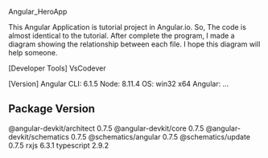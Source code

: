 Angular_HeroApp

This Angular Application is tutorial project in Angular.io.
So, The code is almost identical to the tutorial.
After complete the program, I made a diagram showing the relationship between each file.
I hope this diagram will help someone.

[Developer Tools] 
VsCodever

[Version]
Angular CLI: 6.1.5
Node: 8.11.4
OS: win32 x64
Angular:
...

Package                      Version
------------------------------------------------------
@angular-devkit/architect    0.7.5
@angular-devkit/core         0.7.5
@angular-devkit/schematics   0.7.5
@schematics/angular          0.7.5
@schematics/update           0.7.5
rxjs                         6.3.1
typescript                   2.9.2